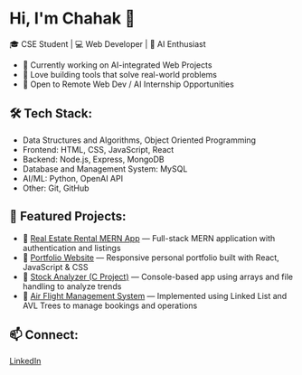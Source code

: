 # Hi, I'm Chahak 👋

🎓 CSE Student | 💻 Web Developer | 🤖 AI Enthusiast

- 🌱 Currently working on AI-integrated Web Projects
- 🚀 Love building tools that solve real-world problems
- 👯 Open to Remote Web Dev / AI Internship Opportunities

## 🛠️ Tech Stack:
- Data Structures and Algorithms, Object Oriented Programming
- Frontend: HTML, CSS, JavaScript, React
- Backend: Node.js, Express, MongoDB
- Database and Management System: MySQL
- AI/ML: Python, OpenAI API
- Other: Git, GitHub

## 📌 Featured Projects:

- 🔗 [Real Estate Rental MERN App](https://github.com/tibdewalchahak/Real_Estate_Rental_MERN) — Full-stack MERN application with authentication and listings
- 🔗 [Portfolio Website](https://github.com/tibdewalchahak/Portfolio-Website) — Responsive personal portfolio built with React, JavaScript & CSS
- 🔗 [Stock Analyzer (C Project)](https://github.com/tibdewalchahak/Stock-Market-Analyzer) — Console-based app using arrays and file handling to analyze trends
- 🔗 [Air Flight Management System](https://github.com/tibdewalchahak/Air-Flight-Management-System) — Implemented using Linked List and AVL Trees to manage bookings and operations

## 📫 Connect:
[LinkedIn](www.linkedin.com/in/chahak-tibdewal-012149262) 
